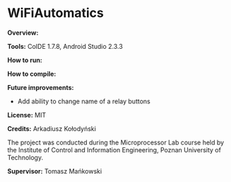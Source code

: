 # WiFiAutomatics

<b>Overview:</b> 

<b>Tools:</b> CoIDE 1.7.8, Android Studio 2.3.3

<b>How to run:</b>

<b>How to compile:</b> 

<b>Future improvements:</b>
- Add ability to change name of a relay buttons

<b>License:</b> MIT

<b>Credits:</b> Arkadiusz Kołodyński

The project was conducted during the Microprocessor Lab course held by the Institute of Control and Information Engineering, Poznan University of Technology.

<b>Supervisor:</b> Tomasz Mańkowski
